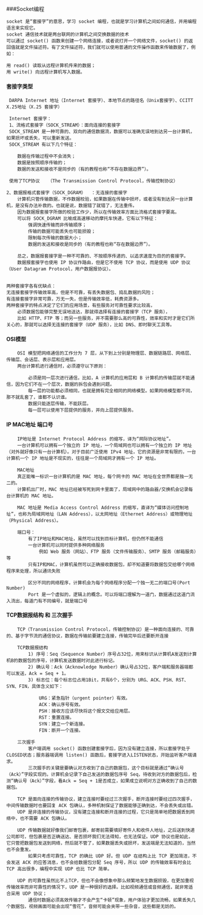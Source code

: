 ###Socket编程

	socket 是“套接字”的意思，学习 socket 编程，也就是学习计算机之间如何通信，并用编程语言来实现它。
	socket 通信技术就是两台联网的计算机之间交换数据的技术
	可以通过 socket() 函数来创建一个网络连接，或者说打开一个网络文件，socket() 的返回值就是文件描述符。有了文件描述符，我们就可以使用普通的文件操作函数来传输数据了，例如：

    用 read() 读取从远程计算机传来的数据；
    用 write() 向远程计算机写入数据。

	
#### 套接字类型
	 DARPA Internet 地址（Internet 套接字）、本地节点的路径名（Unix套接字）、CCITT X.25地址（X.25 套接字）
	 
	 Internet 套接字：
	 1、流格式套接字（SOCK_STREAM）：面向连接的套接字
	 SOCK_STREAM 是一种可靠的、双向的通信数据流，数据可以准确无误地到达另一台计算机，如果损坏或丢失，可以重新发送。
	 SOCK_STREAM 有以下几个特征：

		数据在传输过程中不会消失；
		数据是按照顺序传输的；
		数据的发送和接收不是同步的（有的教程也称“不存在数据边界”）。
		
	 使用了TCP协议	（The Transmission Control Protocol，传输控制协议）
		
	2、数据报格式套接字（SOCK_DGRAM）	：无连接的套接字
		计算机只管传输数据，不作数据校验，如果数据在传输中损坏，或者没有到达另一台计算机，是没有办法补救的。也就是说，数据错了就错了，无法重传。
		因为数据报套接字所做的校验工作少，所以在传输效率方面比流格式套接字要高。
		可以将 SOCK_DGRAM 比喻成高速移动的摩托车快递，它有以下特征：
			强调快速传输而非传输顺序；
			传输的数据可能丢失也可能损毁；
			限制每次传输的数据大小；
			数据的发送和接收是同步的（有的教程也称“存在数据边界”）。

		总之，数据报套接字是一种不可靠的、不按顺序传递的、以追求速度为目的的套接字。
		数据报套接字也使用 IP 协议作路由，但是它不使用 TCP 协议，而是使用 UDP 协议（User Datagram Protocol，用户数据报协议）。
		
		
	两种套接字各有优缺点：
    无连接套接字传输效率高，但是不可靠，有丢失数据包、捣乱数据的风险；
    有连接套接字非常可靠，万无一失，但是传输效率低，耗费资源多。
	两种套接字的特点决定了它们的应用场景，有些服务对可靠性要求比较高，
		必须数据包能够完整无误地送达，那就得选择有连接的套接字（TCP 服务），
		比如 HTTP、FTP 等；而另一些服务，并不需要那么高的可靠性，效率和实时才是它们所关心的，那就可以选择无连接的套接字（UDP 服务），比如 DNS、即时聊天工具等。

	
#### OSI模型
		
		OSI 模型把网络通信的工作分为 7 层，从下到上分别是物理层、数据链路层、网络层、传输层、会话层、表示层和应用层。
		两台计算机进行通信时，必须遵守以下原则：

			必须是同一层次进行通信，比如，A 计算机的应用层和 B 计算机的传输层就不能通信，因为它们不在一个层次，数据的拆包会遇到问题。
			每一层的功能都必须相同，也就是拥有完全相同的网络模型。如果网络模型都不同，那不就乱套了，谁都不认识谁。
			数据只能逐层传输，不能跃层。
			每一层可以使用下层提供的服务，并向上层提供服务。

		
		
#### IP MAC地址 端口号
		IP地址是 Internet Protocol Address 的缩写，译为“网际协议地址”。
		一台计算机可以拥有一个独立的 IP 地址，一个局域网也可以拥有一个独立的 IP 地址（对外就好像只有一台计算机）。对于目前广泛使用 IPv4 地址，它的资源是非常有限的，一台计算机一个 IP 地址是不现实的，往往是一个局域网才拥有一个 IP 地址。
		
		MAC地址
		真正能唯一标识一台计算机的是 MAC 地址，每个网卡的 MAC 地址在全世界都是独一无二的。
		计算机出厂时，MAC 地址已经被写死到网卡里面了，局域网中的路由器/交换机会记录每台计算机的 MAC 地址。 
		
		MAC 地址是 Media Access Control Address 的缩写，直译为“媒体访问控制地址”，也称为局域网地址（LAN Address），以太网地址（Ethernet Address）或物理地址（Physical Address）。
		
		端口号：
			有了IP地址和MAC地址，虽然可以找到目标计算机，但仍然不能通信
			一台计算机可以同时提供多种网络服务
				例如 Web 服务（网站）、FTP 服务（文件传输服务）、SMTP 服务（邮箱服务）等
			只有IP和MAC，计算机虽然可以正确接收数据包，却不知道要将数据包交给哪个网络程序来处理，所以通讯失败
		
			区分不同的网络程序，计算机会为每个网络程序分配一个独一无二的端口号(Port Number)
			Port 是一个虚拟的，逻辑上的概念。可以将端口理解为一道门，数据通过这道门流入流出，每道门有不同编号，就是端口号
		
		
		
#### TCP数据报结构 和 三次握手
		TCP（Transmission Control Protocol，传输控制协议）是一种面向连接的、可靠的、基于字节流的通信协议，数据在传输前要建立连接，传输完毕后还要断开连接
		
		TCP数据报结构
			1) 序号：Seq（Sequence Number）序号占32位，用来标识从计算机A发送到计算机B的数据包的序号，计算机发送数据时对此进行标记。
			2) 确认号：Ack（Acknowledge Number）确认号占32位，客户端和服务器端都可以发送，Ack = Seq + 1。
			3) 标志位：每个标志位占用1Bit，共有6个，分别为 URG、ACK、PSH、RST、SYN、FIN，具体含义如下：

				URG：紧急指针（urgent pointer）有效。
				ACK：确认序号有效。
				PSH：接收方应该尽快将这个报文交给应用层。
				RST：重置连接。
				SYN：建立一个新连接。
				FIN：断开一个连接。

		三次握手
			客户端调用 socket() 函数创建套接字后，因为没有建立连接，所以套接字处于CLOSED状态；服务器端调用 listen() 函数后，套接字进入LISTEN状态，开始监听客户端请求。
			三次握手的关键是要确认对方收到了自己的数据包，这个目标就是通过“确认号（Ack）”字段实现的。计算机会记录下自己发送的数据包序号 Seq，待收到对方的数据包后，检测“确认号（Ack）”字段，看Ack = Seq + 1是否成立，如果成立说明对方正确收到了自己的数据包。
		
		TCP 是面向连接的传输协议，建立连接时要经过三次握手，断开连接时要经过四次握手，中间传输数据时也要回复 ACK 包确认，多种机制保证了数据能够正确到达，不会丢失或出错。
		UDP 是非连接的传输协议，没有建立连接和断开连接的过程，它只是简单地把数据丢到网络中，也不需要 ACK 包确认。
		
		UDP 传输数据就好像我们邮寄包裹，邮寄前需要填好寄件人和收件人地址，之后送到快递公司即可，但包裹是否正确送达、是否损坏我们无法得知，也无法保证。UDP 协议也是如此，它只管把数据包发送到网络，然后就不管了，如果数据丢失或损坏，发送端是无法知道的，当然也不会重发。
			如果只考虑可靠性，TCP 的确比 UDP 好。但 UDP 在结构上比 TCP 更加简洁，不会发送 ACK 的应答消息，也不会给数据包分配 Seq 序号，所以 UDP 的传输效率有时会比 TCP 高出很多，编程中实现 UDP 也比 TCP 简单。

		UDP 的可靠性虽然比不上TCP，但也不会像想象中那么频繁地发生数据损毁，在更加重视传输效率而非可靠性的情况下，UDP 是一种很好的选择。比如视频通信或音频通信，就非常适合采用 UDP 协议；
			通信时数据必须高效传输才不会产生“卡顿”现象，用户体验才更加流畅，如果丢失几个数据包，视频画面可能会出现“雪花”，音频可能会夹带一些杂音，这些都是无妨的。
		
		
		
		
		
		
		
		
		
		
		
		
		
